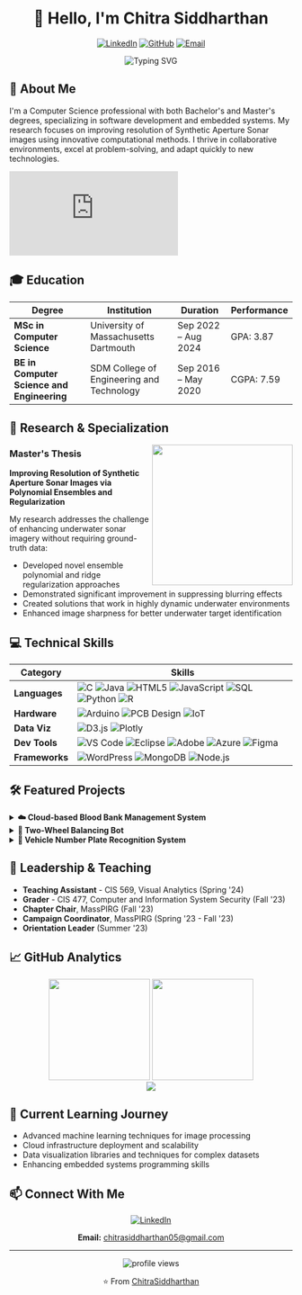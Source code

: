 # <div align="center">👋 Hello, I'm Chitra Siddharthan</div>

<div align="center">
  
[![LinkedIn](https://img.shields.io/badge/LinkedIn-0077B5?style=for-the-badge&logo=linkedin&logoColor=white)](https://www.linkedin.com/in/chitra-siddharthan-4b1b9a166/)
[![GitHub](https://img.shields.io/badge/GitHub-100000?style=for-the-badge&logo=github&logoColor=white)](https://github.com/ChitraSiddharthan)
[![Email](https://img.shields.io/badge/Email-D14836?style=for-the-badge&logo=gmail&logoColor=white)](mailto:chitrasiddharthan05@gmail.com)

</div>

<div align="center">
  <img src="https://readme-typing-svg.herokuapp.com?font=Fira+Code&pause=1000&width=435&lines=Computer+Science+Professional;Software+Engineer;IoT+and+Embedded+Systems+Enthusiast;Data+Visualization+Specialist" alt="Typing SVG" />
</div>


## 💫 About Me

I'm a Computer Science professional with both Bachelor's and Master's degrees, specializing in software development and embedded systems. My research focuses on improving resolution of Synthetic Aperture Sonar images using innovative computational methods. I thrive in collaborative environments, excel at problem-solving, and adapt quickly to new technologies.

![Running Python Code GIF](https://github.com/ChitraSiddharthan/ChitraSiddharthan/blob/09dc123c1dd4fa1dea8dbd8691f8e05c124800de/uploads.py)

## 🎓 Education

<div align="center">
  
| Degree | Institution | Duration | Performance |
|--------|-------------|----------|-------------|
| **MSc in Computer Science** | University of Massachusetts Dartmouth | Sep 2022 – Aug 2024 | GPA: 3.87 |
| **BE in Computer Science and Engineering** | SDM College of Engineering and Technology | Sep 2016 – May 2020 | CGPA: 7.59 |

</div>

## 🚀 Research & Specialization

<img align="right" width="250" src="https://raw.githubusercontent.com/gist/patevs/b007a0e98fb216438d4cbf559fac4166/raw/88f20c9d749d756be63f22b09f3c4ac570bc5101/programming.gif">

### Master's Thesis
**Improving Resolution of Synthetic Aperture Sonar Images via Polynomial Ensembles and Regularization**

My research addresses the challenge of enhancing underwater sonar imagery without requiring ground-truth data:
- Developed novel ensemble polynomial and ridge regularization approaches
- Demonstrated significant improvement in suppressing blurring effects
- Created solutions that work in highly dynamic underwater environments
- Enhanced image sharpness for better underwater target identification

## 💻 Technical Skills

<div align="center">
  
| Category | Skills |
|----------|--------|
| **Languages** | ![C](https://img.shields.io/badge/C-00599C?style=flat-square&logo=c&logoColor=white) ![Java](https://img.shields.io/badge/Java-ED8B00?style=flat-square&logo=java&logoColor=white) ![HTML5](https://img.shields.io/badge/HTML5-E34F26?style=flat-square&logo=html5&logoColor=white) ![JavaScript](https://img.shields.io/badge/JavaScript-F7DF1E?style=flat-square&logo=javascript&logoColor=black) ![SQL](https://img.shields.io/badge/SQL-4479A1?style=flat-square&logo=postgresql&logoColor=white) ![Python](https://img.shields.io/badge/Python-3776AB?style=flat-square&logo=python&logoColor=white) ![R](https://img.shields.io/badge/R-276DC3?style=flat-square&logo=r&logoColor=white) |
| **Hardware** | ![Arduino](https://img.shields.io/badge/Arduino-00979D?style=flat-square&logo=Arduino&logoColor=white) ![PCB Design](https://img.shields.io/badge/PCB_Design-00979D?style=flat-square&logo=altium-designer&logoColor=white) ![IoT](https://img.shields.io/badge/IoT-010101?style=flat-square&logo=iot&logoColor=white) |
| **Data Viz** | ![D3.js](https://img.shields.io/badge/D3.js-F9A03C?style=flat-square&logo=d3.js&logoColor=white) ![Plotly](https://img.shields.io/badge/Plotly-3F4F75?style=flat-square&logo=plotly&logoColor=white) |
| **Dev Tools** | ![VS Code](https://img.shields.io/badge/VS_Code-007ACC?style=flat-square&logo=visual-studio-code&logoColor=white) ![Eclipse](https://img.shields.io/badge/Eclipse-2C2255?style=flat-square&logo=eclipse&logoColor=white) ![Adobe](https://img.shields.io/badge/Adobe-FF0000?style=flat-square&logo=adobe&logoColor=white) ![Azure](https://img.shields.io/badge/Azure-0089D6?style=flat-square&logo=microsoft-azure&logoColor=white) ![Figma](https://img.shields.io/badge/Figma-F24E1E?style=flat-square&logo=figma&logoColor=white) |
| **Frameworks** | ![WordPress](https://img.shields.io/badge/WordPress-21759B?style=flat-square&logo=wordpress&logoColor=white) ![MongoDB](https://img.shields.io/badge/MongoDB-4EA94B?style=flat-square&logo=mongodb&logoColor=white) ![Node.js](https://img.shields.io/badge/Node.js-339933?style=flat-square&logo=nodedotjs&logoColor=white) |

</div>

## 🛠️ Featured Projects

<details>
<summary><b>☁️ Cloud-based Blood Bank Management System</b></summary>
<br>
A comprehensive platform leveraging distributed client-server architecture to revolutionize blood bank operations:

- **Technologies:** Cloud Computing, Browser-based Interface, Database Management
- **Features:** Donor records management, blood group inventory tracking, administrative data processing
- **Impact:** Enhanced transparency, simplified donation process, reduced corruption, improved efficiency
- **Role:** Led full-stack development and database design
</details>

<details>
<summary><b>🤖 Two-Wheel Balancing Bot</b></summary>
<br>
An innovative self-balancing robot project during my internship at Sandbox Startup:

- **Technologies:** IoT, Embedded C, Arduino, ESP microcontrollers, PCB Design
- **Challenges:** Solving the inverted pendulum problem through sensor integration
- **Implementation:** Developed distance sensor algorithms for real-time balance control
- **Features:** Sensor-to-cloud connectivity for remote monitoring, custom PCB design
</details>

<details>
<summary><b>🚗 Vehicle Number Plate Recognition System</b></summary>
<br>
An image processing solution for automatic vehicle identification:

- **Technologies:** MATLAB, Image Processing, Computer Vision
- **Challenges:** Addressing non-standardized Indian license plate formats
- **Applications:** Traffic management, security, access control, vehicle tracking
- **Innovations:** Developed adaptable algorithms for various plate designs
</details>

## 👥 Leadership & Teaching

- **Teaching Assistant** - CIS 569, Visual Analytics (Spring '24)
- **Grader** - CIS 477, Computer and Information System Security (Fall '23)
- **Chapter Chair**, MassPIRG (Fall '23)
- **Campaign Coordinator**, MassPIRG (Spring '23 - Fall '23)
- **Orientation Leader** (Summer '23)

## 📈 GitHub Analytics

<div align="center">
  <img height="180em" src="https://github-readme-stats.vercel.app/api?username=ChitraSiddharthan&show_icons=true&theme=tokyonight&include_all_commits=true&count_private=true"/>
  <img height="180em" src="https://github-readme-stats.vercel.app/api/top-langs/?username=ChitraSiddharthan&layout=compact&langs_count=8&theme=tokyonight"/>
</div>

<div align="center">
  <img src="https://github-profile-trophy.vercel.app/?username=ChitraSiddharthan&theme=tokyonight&no-frame=true&row=1&&margin-w=20&no-bg=true"/>
</div>

## 🌱 Current Learning Journey

- Advanced machine learning techniques for image processing
- Cloud infrastructure deployment and scalability
- Data visualization libraries and techniques for complex datasets
- Enhancing embedded systems programming skills

## 📫 Connect With Me

<div align="center">
  
[![LinkedIn](https://img.shields.io/badge/Let's_Connect!-0077B5?style=for-the-badge&logo=linkedin&logoColor=white)](https://www.linkedin.com/in/chitra-siddharthan-4b1b9a166/)

**Email:** chitrasiddharthan05@gmail.com

</div>

---

<div align="center">
  <img src="https://komarev.com/ghpvc/?username=ChitraSiddharthan&label=Profile%20views&color=0e75b6&style=flat" alt="profile views" />
  
  ⭐️ From [ChitraSiddharthan](https://github.com/ChitraSiddharthan)
</div>
